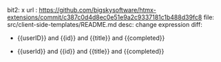 bit2: x
url : https://github.com/bigskysoftware/htmx-extensions/commit/c387c0d4d8ec0e51e9a2c9337181c1b488d39fc8
file: src/client-side-templates/README.md
desc: change expression
diff:
- <p> {{userID}} and {{id}} and {{title}} and {{completed}}</p>
+ <p> {{userId}} and {{id}} and {{title}} and {{completed}}</p>
